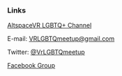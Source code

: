 <h3 id="links">Links</h3>
<p><a href="https://account.altvr.com/channels/lgbtq" target="_blank">AltspaceVR LGBTQ+ Channel</a></p>
<p>E-mail: <a href="mailto:VRLGBTQmeetup@gmail.com" target="_top">VRLGBTQmeetup@gmail.com</a></p>
<p>Twitter: <a href="https://twitter.com/VrLGBTQmeetup" target="_blank">@VrLGBTQmeetup</a></p>
<p><a href="https://www.facebook.com/groups/195286514536810/about/" target="_blank">Facebook Group</a></p>